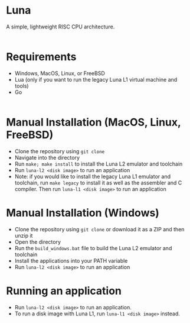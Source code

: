 # Luna<br>
A simple, lightweight RISC CPU architecture.<br><br>

# Requirements<br>
- Windows, MacOS, Linux, or FreeBSD<br>
- Lua (only if you want to run the legacy Luna L1 virtual machine and tools)<br>
- Go <if you are compiling manually><br><br>

# Manual Installation (MacOS, Linux, FreeBSD)<br>
- Clone the repository using `git clone`<br>
- Navigate into the directory<br>
- Run `make; make install` to install the Luna L2 emulator and toolchain<br>
- Run `luna-l2 <disk image>` to run an application<br>
- Note: if you would like to install the legacy Luna L1 emulator and toolchain, run `make legacy` to install it as well as the assembler and C compiler. Then run `luna-l1 <disk image>` to run an application<br>

# Manual Installation (Windows)<br>
- Clone the repository using `git clone` or download it as a ZIP and then unzip it<br>
- Open the directory<br>
- Run the `build_windows.bat` file to build the Luna L2 emulator and toolchain<br>
- Install the applications into your PATH variable<br>
- Run `luna-l2 <disk image>` to run an application<br>

# Running an application<br>
- Run `luna-l2 <disk image>` to run an application.<br>
- To run a disk image with Luna L1, run `luna-l1 <disk image>` instead.<br><br>
